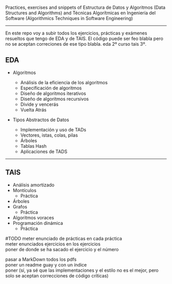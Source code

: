 Practices, exercises and snippets of Estructura de Datos y Algoritmos (Data Structures and Algorithms) and Técnicas Algorítmicas en Ingeniería del Software (Algorithmics Techniques in Software Engineering)
- - -
En este repo voy a subir todos los ejercicios, prácticas y exámenes resueltos que tengo de EDA y de TAIS.
El código puede ser feo blabla pero no se aceptan correciones de ese tipo blabla. eda 2º curso tais 3º.

## EDA
+ Algoritmos
  + Análisis de la eficiencia de los algoritmos
  + Especificación de algoritmos
  + Diseño de algoritmos iterativos
  + Diseño de algoritmos recursivos
  + Divide y vencerás
  + Vuelta Atrás

+ Tipos Abstractos de Datos
  + Implementación y uso de TADs
  + Vectores, istas, colas, pilas
  + Árboles
  + Tablas Hash
  + Aplicaciones de TADS

- - -

## TAIS
+ Análisis amortizado
+ Montículos
  + Práctica
+ Árboles
+ Grafos
  + Práctica
+ Algoritmos voraces
+ Programación dinámica
  + Práctica

#TODO
meter enunciado de prácticas en cada práctica   
meter enunciados ejercicios en los ejercicios   
poner de donde se ha sacado el ejercicio y el número   

pasar a MarkDown todos los pdfs   
poner un readme guay y con un índice   
poner (sí, ya sé que las implementaciones y el estilo no es el mejor, pero solo se aceptan correcciones de código críticas)   
